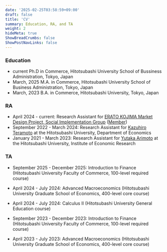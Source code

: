 ```yaml
---
date: '2025-02-25T03:58:59+09:00'
draft: false
title: 'CV'
summary: Education, RA, and TA
weight: 2
hideMeta: true
ShowBreadCrumbs: false
ShowPostNavLinks: false
---
```


### Education
- current Ph.D in Commerce, Hitotsubashi University School of Bussiness Administration, Tokyo, Japan
- March, 2025 M.A. in Commerce, Hitotsubashi University School of Business Administration, Tokyo, Japan
- March, 2023 B.A. in Commerce, Hitotsubashi University, Tokyo, Japan

### RA
- April 2024 - current: Research Assistant for [ERATO KOJIMA Market Design Project, Social Implementation Group](https://www.jst.go.jp/erato/kojima/en/index.html) ([Member](https://www.jst.go.jp/erato/kojima/en/member/index.html))
- September 2022 - March 2024: Research Assistant for [Kazuhiro Teramoto](https://sites.google.com/view/kazuhiroteramoto/home) at the Hitotsubashi University, Department of Economics
- January 2021 - March 2023: Research Assistant for [Yutaka Arimoto](https://sites.google.com/site/yutakaarimoto/home) at the Hitotsubashi University, Institute of Economic Research

### TA
- September 2025 - December 2025: Introduction to Finance (Hitotsubashi University Faculty of Commerce, 100-level required course)

- April 2024 - July 2024: Advanced Macroeconomics (Hitotsubashi University Graduate School of Economics, 400-level core course)

- April 2024 - July 2024: Calculus II (Hitotsubashi University General Education course)

- September 2023 - December 2023: Introduction to Finance (Hitotsubashi University Faculty of Commerce, 100-level required course)

- April 2023 - July 2023: Advanced Macroeconomics (Hitotsubashi University Graduate School of Economics, 400-level core course)


